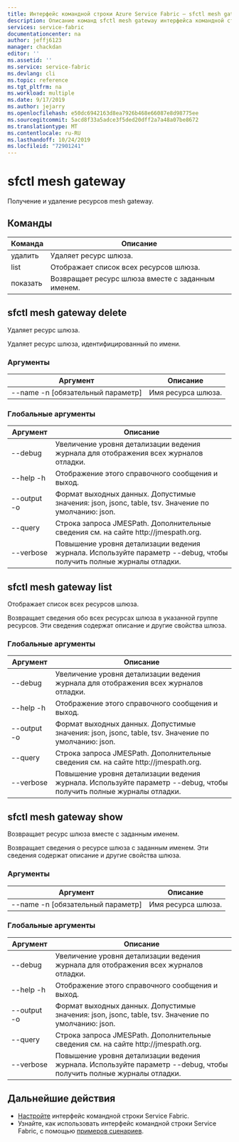 ```yaml
---
title: Интерфейс командной строки Azure Service Fabric — sfctl mesh gateway | Документация Майкрософт
description: Описание команд sfctl mesh gateway интерфейса командной строки Service Fabric.
services: service-fabric
documentationcenter: na
author: jeffj6123
manager: chackdan
editor: ''
ms.assetid: ''
ms.service: service-fabric
ms.devlang: cli
ms.topic: reference
ms.tgt_pltfrm: na
ms.workload: multiple
ms.date: 9/17/2019
ms.author: jejarry
ms.openlocfilehash: e50dc6942163d8ea7926b468e66087e8d98775ee
ms.sourcegitcommit: 5acd8f33a5adce3f5ded20dff2a7a48a07be8672
ms.translationtype: MT
ms.contentlocale: ru-RU
ms.lasthandoff: 10/24/2019
ms.locfileid: "72901241"
---
```

# <a name="sfctl-mesh-gateway"></a>sfctl mesh gateway
Получение и удаление ресурсов mesh gateway.

## <a name="commands"></a>Команды

|Команда|Описание|
| --- | --- |
| удалить | Удаляет ресурс шлюза. |
| list | Отображает список всех ресурсов шлюза. |
| показать | Возвращает ресурс шлюза вместе с заданным именем. |

## <a name="sfctl-mesh-gateway-delete"></a>sfctl mesh gateway delete
Удаляет ресурс шлюза.

Удаляет ресурс шлюза, идентифицированный по имени.

### <a name="arguments"></a>Аргументы

|Аргумент|Описание|
| --- | --- |
| --name -n [обязательный параметр] | Имя ресурса шлюза. |

### <a name="global-arguments"></a>Глобальные аргументы

|Аргумент|Описание|
| --- | --- |
| --debug | Увеличение уровня детализации ведения журнала для отображения всех журналов отладки. |
| --help -h | Отображение этого справочного сообщения и выход. |
| --output -o | Формат выходных данных.  Допустимые значения\: json, jsonc, table, tsv.  Значение по умолчанию\: json. |
| --query | Строка запроса JMESPath. Дополнительные сведения см. на сайте http\://jmespath.org. |
| --verbose | Повышение уровня детализации ведения журнала. Используйте параметр --debug, чтобы получить полные журналы отладки. |

## <a name="sfctl-mesh-gateway-list"></a>sfctl mesh gateway list
Отображает список всех ресурсов шлюза.

Возвращает сведения обо всех ресурсах шлюза в указанной группе ресурсов. Эти сведения содержат описание и другие свойства шлюза.

### <a name="global-arguments"></a>Глобальные аргументы

|Аргумент|Описание|
| --- | --- |
| --debug | Увеличение уровня детализации ведения журнала для отображения всех журналов отладки. |
| --help -h | Отображение этого справочного сообщения и выход. |
| --output -o | Формат выходных данных.  Допустимые значения\: json, jsonc, table, tsv.  Значение по умолчанию\: json. |
| --query | Строка запроса JMESPath. Дополнительные сведения см. на сайте http\://jmespath.org. |
| --verbose | Повышение уровня детализации ведения журнала. Используйте параметр --debug, чтобы получить полные журналы отладки. |

## <a name="sfctl-mesh-gateway-show"></a>sfctl mesh gateway show
Возвращает ресурс шлюза вместе с заданным именем.

Возвращает сведения о ресурсе шлюза с заданным именем. Эти сведения содержат описание и другие свойства шлюза.

### <a name="arguments"></a>Аргументы

|Аргумент|Описание|
| --- | --- |
| --name -n [обязательный параметр] | Имя ресурса шлюза. |

### <a name="global-arguments"></a>Глобальные аргументы

|Аргумент|Описание|
| --- | --- |
| --debug | Увеличение уровня детализации ведения журнала для отображения всех журналов отладки. |
| --help -h | Отображение этого справочного сообщения и выход. |
| --output -o | Формат выходных данных.  Допустимые значения\: json, jsonc, table, tsv.  Значение по умолчанию\: json. |
| --query | Строка запроса JMESPath. Дополнительные сведения см. на сайте http\://jmespath.org. |
| --verbose | Повышение уровня детализации ведения журнала. Используйте параметр --debug, чтобы получить полные журналы отладки. |


## <a name="next-steps"></a>Дальнейшие действия
- [Настройте](service-fabric-cli.md) интерфейс командной строки Service Fabric.
- Узнайте, как использовать интерфейс командной строки Service Fabric, с помощью [примеров сценариев](/azure/service-fabric/scripts/sfctl-upgrade-application).
